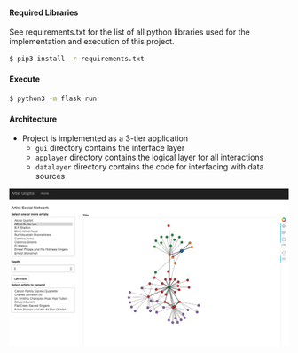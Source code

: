 #### Required Libraries
See requirements.txt for the list of all python libraries
used for the implementation and execution of this project.
```bash
$ pip3 install -r requirements.txt
```

#### Execute
```bash
$ python3 -m flask run
```

#### Architecture
* Project is implemented as a 3-tier application
   * ```gui``` directory contains the interface layer
   * ```applayer``` directory contains the logical layer for all interactions
   * ```datalayer``` directory contains the code for interfacing with data sources

![Demo](docs/demo.png)
